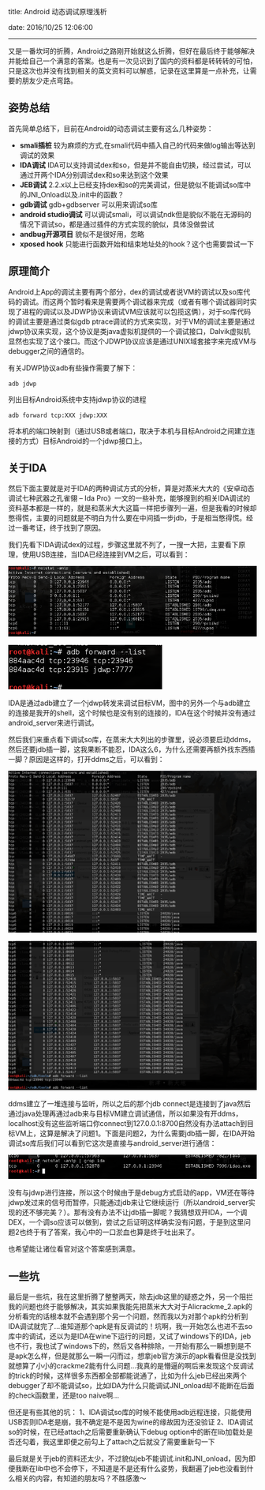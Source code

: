 title: Android 动态调试原理浅析

date: 2016/10/25 12:06:00

---

又是一番坎坷的折腾，Android之路刚开始就这么折腾，但好在最后终于能够解决并能给自己一个满意的答案。也是有一次见识到了国内的资料都是转转转的可怕，只是这次也并没有找到相关的英文资料可以解惑，记录在这里算是一点补充，让需要的朋友少走点弯路。

<!--more-->

## 姿势总结

首先简单总结下，目前在Android的动态调试主要有这么几种姿势：
- **smali插桩**
  较为麻烦的方式,在smali代码中插入自己的代码来做log输出等达到调试的效果
- **IDA调试**
  IDA可以支持调试dex和so，但是并不能自由切换，经过尝试，可以通过开两个IDA分别调试dex和so来达到这个效果
- **JEB调试**
  2.2.x以上已经支持dex和so的完美调试，但是貌似不能调试so库中的JNI_Onload以及.init中的函数？
- **gdb调试**
  gdb+gdbserver 可以用来调试so库
- **android studio调试**
  可以调试smali，可以调试ndk但是貌似不能在无源码的情况下调试so，都是通过插件的方式实现的貌似，具体没做尝试
- **andbug开源项目**
  貌似不是很好用，忽略
- **xposed hook**
  只能进行函数开始和结束地址处的hook？这个也需要尝试一下

## 原理简介

Android上App的调试主要有两个部分，dex的调试或者说VM的调试以及so库代码的调试。而这两个暂时看来是需要两个调试器来完成（或者有哪个调试器同时实现了进程的调试以及JDWP协议来调试VM应该就可以包揽这俩），对于so库代码的调试主要是通过类似gdb ptrace调试的方式来实现，对于VM的调试主要是通过jdwp协议来实现，这个协议是类java虚拟机提供的一个调试接口，Dalvik虚拟机显然也实现了这个接口。而这个JDWP协议应该是通过UNIX域套接字来完成VM与debugger之间的通信的。


有关JDWP协议adb有些操作需要了解下：
```
adb jdwp
```
列出目标Android系统中支持jdwp协议的进程
```
adb forward tcp:XXX jdwp:XXX
```
将本机的端口映射到（通过USB或者端口，取决于本机与目标Android之间建立连接的方式）目标Android的一个jdwp接口上。

## 关于IDA

然后下面主要就是对于IDA的两种调试方式的分析，算是对蒸米大大的《安卓动态调试七种武器之孔雀翎 – Ida Pro》一文的一些补充，能够搜到的相关IDA调试的资料基本都是一样的，就是和蒸米大大这篇一样把步骤列一遍，但是我看的时候却憋得慌，主要的问题就是不明白为什么要在中间插一步jdb，于是相当憋得慌。经过一番考证，终于找到了原因。

我们先看下IDA调试dex的过程，步骤这里就不列了，一搜一大把，主要看下原理，使用USB连接，当IDA已经连接到VM之后，可以看到：

![android_debug_analysis0.png][1]

![android_debug_analysis1.png][2]

IDA是通过adb建立了一个jdwp转发来调试目标VM，图中的另外一个与adb建立的连接是我开的shell，这个时候也是没有别的连接的，IDA在这个时候并没有通过android_server来进行调试。

然后我们来重点看下调试so库，在蒸米大大列出的步骤里，说必须要启动ddms，然后还要jdb插一脚，这我果断不能忍，IDA这么6，为什么还需要再额外找东西插一脚？原因是这样的，打开ddms之后，可以看到：

![android_debug_analysis2.png][3]

![android_debug_analysis3.png][4]

ddms建立了一堆连接与监听，所以之后的那个jdb connect是连接到了java然后通过java处理再通过adb来与目标VM建立调试通信，所以如果没有开ddms，localhost没有这些监听端口你connect到127.0.0.1:8700自然没有办法attach到目标VM上，这算是解决了问题1。下面是问题2，为什么需要jdb插一脚，在IDA开始调试so库后我们可以看到它这次是直接与android_server进行通信：

![android_debug_analysis4.png][5]

没有与jdwp进行连接，所以这个时候由于是debug方式启动的app，VM还在等待jdwp发过来的信号而暂停，只能通过jdb来让它继续运行（所以android_server实现的还不够完美？）。那有没有办法不让jdb插一脚呢？我猜想双开IDA，一个调DEX，一个调so应该可以做到，尝试之后证明这样确实没有问题，于是到这里问题2也终于有了答案，我心中的一口淤血也算是终于吐出来了。

也希望能让诸位看官对这个答案感到满意。

## 一些坑


最后是一些坑，我在这里折腾了整整两天，除去jdb这里的疑惑之外，另一个阻拦我的问题也终于能够解决，其实如果我能先把蒸米大大对于Alicrackme_2.apk的分析看完的话根本就不会遇到那个另一个问题，然而我以为对那个apk的分析到IDA调试就完了...谁知道那个apk是有反调试的！坑啊，我一开始怎么也进不去so库中的调试，还以为是IDA在wine下运行的问题，又试了windows下的IDA，jeb也不行，我也试了windows下的，然后又各种排除，一开始有那么一瞬想到是不是apk怎么样，但是就那么一瞬一闪而过，想拿jeb官方演示的apk看看但是没找到就想算了小小的crackme2能有什么问题...我真的是懵逼的啊后来发现这个反调试的trick的时候，这样很多东西都全部都能说通了，比如为什么jeb已经出来两个debugger了却不能调试so，比如IDA为什么只能调试JNI_onload却不能断在后面的check函数里，还是too naive啊...

但还是有些其他的坑：
1、IDA调试so库的时候不能使用adb远程连接，只能使用USB否则IDA老是崩，我不确定是不是因为wine的缘故因为还没验证
2、IDA调试so的时候，在已经attach之后需要重新确认下debug option中的断在lib加载处是否还勾着，我这里即便之前勾上了attach之后就没了需要重新勾一下

最后就是关于jeb的资料还太少，不过貌似jeb不能调试.init和JNI_onload，因为即便我断在lib中也不会停下，不知道是不是还有什么姿势，我翻遍了jeb也没看到什么相关的内容，有知道的朋友吗？不胜感激～




[1]: /images/android_debug_analysis0.png
[2]: /images/android_debug_analysis1.png
[3]: /images/android_debug_analysis2.png
[4]: /images/android_debug_analysis3.png
[5]: /images/android_debug_analysis4.png
